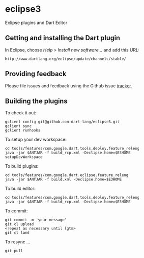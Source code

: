 # eclipse3

Eclipse plugins and Dart Editor

## Getting and installing the Dart plugin

In Eclipse, choose *Help > Install new software…* and add this URL:

```
http://www.dartlang.org/eclipse/update/channels/stable/
```

## Providing feedback

Please file issues and feedback using the Github issue
[tracker](ttps://github.com/dart-lang/eclipse3/issues).

## Building the plugins

To check it out:

```shell
gclient config git@github.com:dart-lang/eclipse3.git
gclient sync
gclient runhooks
```

To setup your dev workspace:

```shell
cd tools/features/com.google.dart.tools.deploy.feature_releng
java -jar $ANTJAR -f build_rcp.xml -Declipse.home=$E3HOME setupDevWorkspace
```

To build plugins:

```shell
cd tools/features/com.google.dart.eclipse.feature_releng
java -jar $ANTJAR -f build.xml -Declipse.home=$E3HOME
```

To build editor:

```shell
cd tools/features/com.google.dart.tools.deploy.feature_releng
java -jar $ANTJAR -f build_rcp.xml -Declipse.home=$E3HOME
```

To commit:

```shell
git commit -m 'your message'
git cl upload
<repeat as necessary until lgtm>
git cl land
```

To resync ...

```shell
git pull
```
